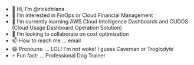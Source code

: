 - 👋 Hi, I’m @rickdtriana
- 👀 I’m interested in FinOps or Cloud Financial Management
- 🌱 I’m currently learning AWS Cloud Intelligence Dashboards and CUDOS (Cloud Usage Dashboard Operation Solution)
- 💞️ I’m looking to collaborate on cost optimization
- 📫 How to reach me ... email
- 😄 Pronouns: ...  LOL!   I'm not woke!   I guess Caveman or Troglodyte
- ⚡ Fun fact: ... Professional Dog Trainer

<!---
rickdtriana/rickdtriana is a ✨ special ✨ repository because its `README.md` (this file) appears on your GitHub profile.
You can click the Preview link to take a look at your changes.
--->
